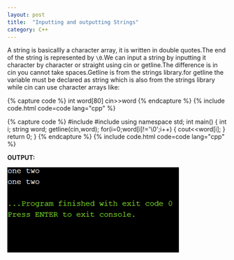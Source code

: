 ```yaml
---
layout: post
title:  "Inputting and outputting Strings"
category: C++
---
```


A string is basicallly a character array, it is written in double quotes.The end of the string is represented by `\0`.We can input a string by inputting it character by character or straight using cin or getline.The difference is in cin you cannot take spaces.Getline is from the strings library.for getline the variable must be declared as string which is also from the strings library while cin can use character arrays like:

{% capture code %}
int word[80]
cin>>word
{% endcapture %}
{% include code.html code=code lang="cpp" %}

{% capture code %}
#include<iostream>
#include<string>
using namespace std;
int main()
{
    int i;
    string word;
    getline(cin,word);
    for(i=0;word[i]!='\0';i++)
    {
        cout<<word[i];
    }
    return 0;
}
{% endcapture %}
{% include code.html code=code lang="cpp" %}

**OUTPUT:**

![output](/assets/Inputting-and-outputting-strings.png)